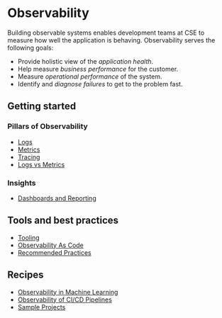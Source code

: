 # Observability

Building observable systems enables development teams at CSE to measure how well the application is behaving. Observability serves the following goals:

- Provide holistic view of the _application health_.
- Help measure _business performance_ for the customer.
- Measure _operational performance_ of the system.
- Identify and _diagnose failures_ to get to the problem fast.

## Getting started

### Pillars of Observability

- [Logs](pillars/logging.md)
- [Metrics](pillars/metrics.md)
- [Tracing](pillars/tracing.md)
- [Logs vs Metrics](log-vs-metric.md)

### Insights

- [Dashboards and Reporting](pillars/dashboard.md)

## Tools and best practices

- [Tooling](tools/readme.md)
- [Observability As Code](observability-as-code.md)
- [Recommended Practices](best-practices.md)

## Recipes

- [Observability in Machine Learning](ml-observability.md)
- [Observability of CI/CD Pipelines](observability-pipelines.md)
- [Sample Projects](recipes-observability.md)
